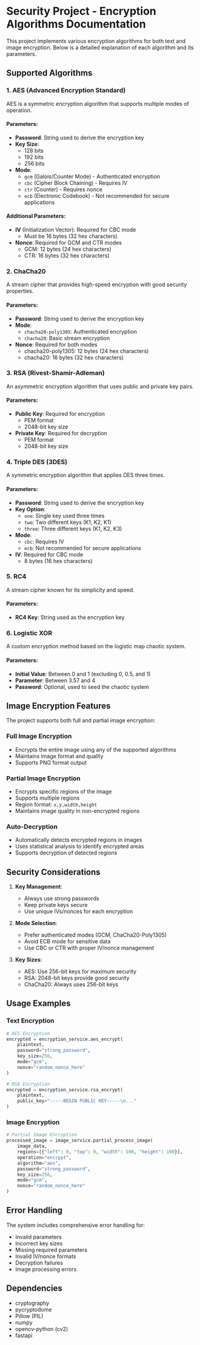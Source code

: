# Security Project - Encryption Algorithms Documentation

This project implements various encryption algorithms for both text and image encryption. Below is a detailed explanation of each algorithm and its parameters.

## Supported Algorithms

### 1. AES (Advanced Encryption Standard)
AES is a symmetric encryption algorithm that supports multiple modes of operation.

#### Parameters:
- **Password**: String used to derive the encryption key
- **Key Size**: 
  - 128 bits
  - 192 bits
  - 256 bits
- **Mode**: 
  - `gcm` (Galois/Counter Mode) - Authenticated encryption
  - `cbc` (Cipher Block Chaining) - Requires IV
  - `ctr` (Counter) - Requires nonce
  - `ecb` (Electronic Codebook) - Not recommended for secure applications

#### Additional Parameters:
- **IV** (Initialization Vector): Required for CBC mode
  - Must be 16 bytes (32 hex characters)
- **Nonce**: Required for GCM and CTR modes
  - GCM: 12 bytes (24 hex characters)
  - CTR: 16 bytes (32 hex characters)

### 2. ChaCha20
A stream cipher that provides high-speed encryption with good security properties.

#### Parameters:
- **Password**: String used to derive the encryption key
- **Mode**:
  - `chacha20-poly1305`: Authenticated encryption
  - `chacha20`: Basic stream encryption
- **Nonce**: Required for both modes
  - chacha20-poly1305: 12 bytes (24 hex characters)
  - chacha20: 16 bytes (32 hex characters)

### 3. RSA (Rivest-Shamir-Adleman)
An asymmetric encryption algorithm that uses public and private key pairs.

#### Parameters:
- **Public Key**: Required for encryption
  - PEM format
  - 2048-bit key size
- **Private Key**: Required for decryption
  - PEM format
  - 2048-bit key size

### 4. Triple DES (3DES)
A symmetric encryption algorithm that applies DES three times.

#### Parameters:
- **Password**: String used to derive the encryption key
- **Key Option**:
  - `one`: Single key used three times
  - `two`: Two different keys (K1, K2, K1)
  - `three`: Three different keys (K1, K2, K3)
- **Mode**:
  - `cbc`: Requires IV
  - `ecb`: Not recommended for secure applications
- **IV**: Required for CBC mode
  - 8 bytes (16 hex characters)

### 5. RC4
A stream cipher known for its simplicity and speed.

#### Parameters:
- **RC4 Key**: String used as the encryption key

### 6. Logistic XOR
A custom encryption method based on the logistic map chaotic system.

#### Parameters:
- **Initial Value**: Between 0 and 1 (excluding 0, 0.5, and 1)
- **Parameter**: Between 3.57 and 4
- **Password**: Optional, used to seed the chaotic system

## Image Encryption Features

The project supports both full and partial image encryption:

### Full Image Encryption
- Encrypts the entire image using any of the supported algorithms
- Maintains image format and quality
- Supports PNG format output

### Partial Image Encryption
- Encrypts specific regions of the image
- Supports multiple regions
- Region format: `x,y,width,height`
- Maintains image quality in non-encrypted regions

### Auto-Decryption
- Automatically detects encrypted regions in images
- Uses statistical analysis to identify encrypted areas
- Supports decryption of detected regions

## Security Considerations

1. **Key Management**:
   - Always use strong passwords
   - Keep private keys secure
   - Use unique IVs/nonces for each encryption

2. **Mode Selection**:
   - Prefer authenticated modes (GCM, ChaCha20-Poly1305)
   - Avoid ECB mode for sensitive data
   - Use CBC or CTR with proper IV/nonce management

3. **Key Sizes**:
   - AES: Use 256-bit keys for maximum security
   - RSA: 2048-bit keys provide good security
   - ChaCha20: Always uses 256-bit keys

## Usage Examples

### Text Encryption
```python
# AES Encryption
encrypted = encryption_service.aes_encrypt(
    plaintext,
    password="strong_password",
    key_size=256,
    mode="gcm",
    nonce="random_nonce_here"
)

# RSA Encryption
encrypted = encryption_service.rsa_encrypt(
    plaintext,
    public_key="-----BEGIN PUBLIC KEY-----\n..."
)
```

### Image Encryption
```python
# Partial Image Encryption
processed_image = image_service.partial_process_image(
    image_data,
    regions=[{"left": 0, "top": 0, "width": 100, "height": 100}],
    operation="encrypt",
    algorithm="aes",
    password="strong_password",
    key_size=256,
    mode="gcm",
    nonce="random_nonce_here"
)
```

## Error Handling

The system includes comprehensive error handling for:
- Invalid parameters
- Incorrect key sizes
- Missing required parameters
- Invalid IV/nonce formats
- Decryption failures
- Image processing errors

## Dependencies

- cryptography
- pycryptodome
- Pillow (PIL)
- numpy
- opencv-python (cv2)
- fastapi 